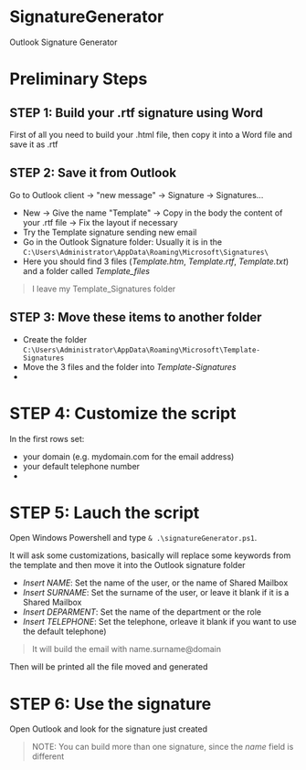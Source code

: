 # SignatureGenerator
Outlook Signature Generator

# Preliminary Steps

## STEP 1: Build your .rtf signature using Word
First of all you need to build your .html file, then copy it into a Word file and save it as .rtf

## STEP 2: Save it from Outlook
Go to Outlook client → "new message" → Signature → Signatures... 
- New → Give the name "Template" → Copy in the body the content of your .rtf file → Fix the layout if necessary
- Try the Template signature sending new email
- Go in the Outlook Signature folder: Usually it is in the ```C:\Users\Administrator\AppData\Roaming\Microsoft\Signatures\```
- Here you should find 3 files (*Template.htm*, *Template.rtf*, *Template.txt*) and a folder called *Template_files*
  
> I leave my Template_Signatures folder

## STEP 3: Move these items to another folder
- Create the folder ```C:\Users\Administrator\AppData\Roaming\Microsoft\Template-Signatures```
- Move the 3 files and the folder into *Template-Signatures*
- 
# STEP 4: Customize the script
In the first rows set:
- your domain (e.g. mydomain.com for the email address)
- your default telephone number
- 
# STEP 5: Lauch the script
Open Windows Powershell and type ```& .\signatureGenerator.ps1```.

It will ask some customizations, basically will replace some keywords from the template and then move it into the Outlook signature folder
- *Insert NAME*: Set the name of the user, or the name of Shared Mailbox
- *Insert SURNAME*: Set the surname of the user, or leave it blank if it is a Shared Mailbox
- *Insert DEPARMENT*: Set the name of the department or the role
- *Insert TELEPHONE*: Set the telephone, orleave it blank if you want to use the default telephone)
  
> It will build the email with name.surname@domain

Then will be printed all the file moved and generated

# STEP 6: Use the signature
Open Outlook and look for the signature just created
> NOTE: You can build more than one signature, since the *name* field is different 
